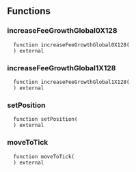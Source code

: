 


## Functions
### increaseFeeGrowthGlobal0X128
```solidity
  function increaseFeeGrowthGlobal0X128(
  ) external
```




### increaseFeeGrowthGlobal1X128
```solidity
  function increaseFeeGrowthGlobal1X128(
  ) external
```




### setPosition
```solidity
  function setPosition(
  ) external
```




### moveToTick
```solidity
  function moveToTick(
  ) external
```




